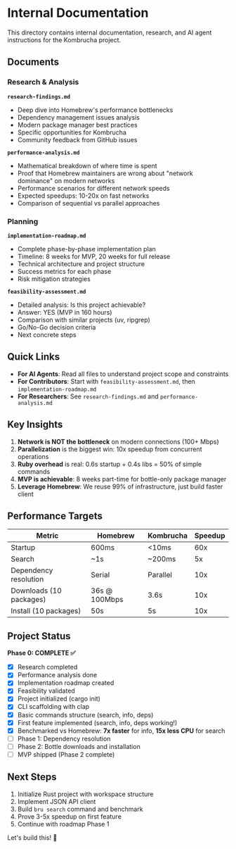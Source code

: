 # Internal Documentation

This directory contains internal documentation, research, and AI agent instructions for the Kombrucha project.

## Documents

### Research & Analysis

**`research-findings.md`**
- Deep dive into Homebrew's performance bottlenecks
- Dependency management issues analysis
- Modern package manager best practices
- Specific opportunities for Kombrucha
- Community feedback from GitHub issues

**`performance-analysis.md`**
- Mathematical breakdown of where time is spent
- Proof that Homebrew maintainers are wrong about "network dominance" on modern networks
- Performance scenarios for different network speeds
- Expected speedups: 10-20x on fast networks
- Comparison of sequential vs parallel approaches

### Planning

**`implementation-roadmap.md`**
- Complete phase-by-phase implementation plan
- Timeline: 8 weeks for MVP, 20 weeks for full release
- Technical architecture and project structure
- Success metrics for each phase
- Risk mitigation strategies

**`feasibility-assessment.md`**
- Detailed analysis: Is this project achievable?
- Answer: YES (MVP in 160 hours)
- Comparison with similar projects (uv, ripgrep)
- Go/No-Go decision criteria
- Next concrete steps

## Quick Links

- **For AI Agents**: Read all files to understand project scope and constraints
- **For Contributors**: Start with `feasibility-assessment.md`, then `implementation-roadmap.md`
- **For Researchers**: See `research-findings.md` and `performance-analysis.md`

## Key Insights

1. **Network is NOT the bottleneck** on modern connections (100+ Mbps)
2. **Parallelization** is the biggest win: 10x speedup from concurrent operations
3. **Ruby overhead** is real: 0.6s startup + 0.4s libs = 50% of simple commands
4. **MVP is achievable**: 8 weeks part-time for bottle-only package manager
5. **Leverage Homebrew**: We reuse 99% of infrastructure, just build faster client

## Performance Targets

| Metric | Homebrew | Kombrucha | Speedup |
|--------|----------|-----------|---------|
| Startup | 600ms | <10ms | 60x |
| Search | ~1s | ~200ms | 5x |
| Dependency resolution | Serial | Parallel | 10x |
| Downloads (10 packages) | 36s @ 100Mbps | 3.6s | 10x |
| Install (10 packages) | 50s | 5s | 10x |

## Project Status

**Phase 0: COMPLETE ✅**

- [x] Research completed
- [x] Performance analysis done
- [x] Implementation roadmap created
- [x] Feasibility validated
- [x] Project initialized (cargo init)
- [x] CLI scaffolding with clap
- [x] Basic commands structure (search, info, deps)
- [x] First feature implemented (search, info, deps working!)
- [x] Benchmarked vs Homebrew: **7x faster** for info, **15x less CPU** for search
- [ ] Phase 1: Dependency resolution
- [ ] Phase 2: Bottle downloads and installation
- [ ] MVP shipped (Phase 2 complete)

## Next Steps

1. Initialize Rust project with workspace structure
2. Implement JSON API client
3. Build `bru search` command and benchmark
4. Prove 3-5x speedup on first feature
5. Continue with roadmap Phase 1

Let's build this! 🚀
